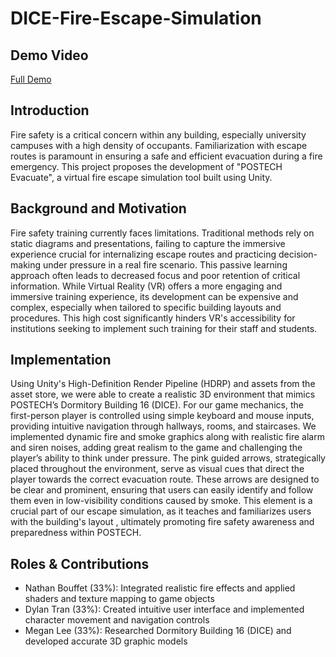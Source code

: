 # DICE-Fire-Escape-Simulation

## Demo Video
[Full Demo](https://drive.google.com/file/d/1uUVUiMOdKrDJpqTRSA-hG9gJ2kwXiLgR/view?usp=sharing)

## Introduction
Fire safety is a critical concern within any building, especially university campuses with a high density of occupants. Familiarization with escape routes is paramount in ensuring a safe and efficient evacuation during a fire emergency. This project proposes the development of "POSTECH Evacuate", a virtual fire escape simulation tool built using Unity.

## Background and Motivation
Fire safety training currently faces limitations. Traditional methods rely on static diagrams and presentations, failing to capture the immersive experience crucial for internalizing escape routes and practicing decision-making under pressure in a real fire scenario. This passive learning approach often leads to decreased focus and poor retention of critical information. While Virtual Reality (VR) offers a more engaging and immersive training experience, its development can be expensive and complex, especially when tailored to specific building layouts and procedures. This high cost significantly hinders VR's accessibility for institutions seeking to implement such training for their staff and students.

## Implementation
Using Unity's High-Definition Render Pipeline (HDRP) and assets from the asset store, we were able to create a realistic 3D environment that mimics POSTECH’s Dormitory Building 16 (DICE). For our game mechanics, the first-person player is controlled using simple keyboard and mouse inputs, providing intuitive navigation through hallways, rooms, and staircases. We implemented dynamic fire and smoke graphics along with realistic fire alarm and siren noises, adding great realism to the game and challenging the player’s ability to think under pressure. The pink guided arrows, strategically placed throughout the environment, serve as visual cues that direct the player towards the correct evacuation route. These arrows are designed to be clear and prominent, ensuring that users can easily identify and follow them even in low-visibility conditions caused by smoke. This element is a crucial part of our escape simulation, as it teaches and familiarizes users with the building's layout , ultimately promoting fire safety awareness and preparedness within POSTECH.

## Roles & Contributions
- Nathan Bouffet (33%):
Integrated realistic fire effects and applied shaders and texture mapping to game objects
- Dylan Tran (33%): 
Created intuitive user interface and implemented character movement and navigation controls
- Megan Lee (33%): 
Researched Dormitory Building 16 (DICE) and developed accurate 3D graphic models
